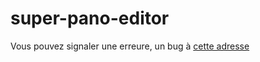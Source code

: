 # super-pano-editor
Vous pouvez signaler une erreure, un bug à <a href="https://github.com/Kouskali/super-pano-editor/issues"> cette adresse </a>
